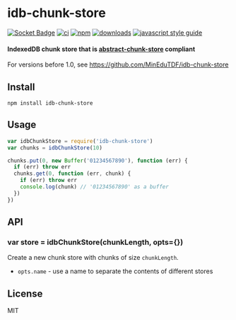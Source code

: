 # idb-chunk-store

[![Socket Badge](https://socket.dev/api/badge/npm/package/idb-chunk-store)](https://socket.dev/npm/package/idb-chunk-store)
[![ci][ci-image]][ci-url] [![npm][npm-image]][npm-url] [![downloads][downloads-image]][downloads-url] [![javascript style guide][standard-image]][standard-url]

[ci-image]: https://img.shields.io/github/workflow/status/webtorrent/idb-chunk-store/ci/master
[ci-url]: https://github.com/webtorrent/idb-chunk-store/actions
[npm-image]: https://img.shields.io/npm/v/idb-chunk-store.svg
[npm-url]: https://npmjs.org/package/idb-chunk-store
[downloads-image]: https://img.shields.io/npm/dm/idb-chunk-store.svg
[downloads-url]: https://npmjs.org/package/idb-chunk-store
[standard-image]: https://img.shields.io/badge/code_style-standard-brightgreen.svg
[standard-url]: https://standardjs.com

#### IndexedDB chunk store that is [abstract-chunk-store](https://github.com/mafintosh/abstract-chunk-store) compliant

For versions before 1.0, see https://github.com/MinEduTDF/idb-chunk-store

## Install

```
npm install idb-chunk-store
```

## Usage

```js
var idbChunkStore = require('idb-chunk-store')
var chunks = idbChunkStore(10)

chunks.put(0, new Buffer('01234567890'), function (err) {
  if (err) throw err
  chunks.get(0, function (err, chunk) {
    if (err) throw err
    console.log(chunk) // '01234567890' as a buffer
  })
})
```

## API

### var store = idbChunkStore(chunkLength, opts={})

Create a new chunk store with chunks of size `chunkLength`.

- `opts.name` - use a name to separate the contents of different stores

## License

MIT
